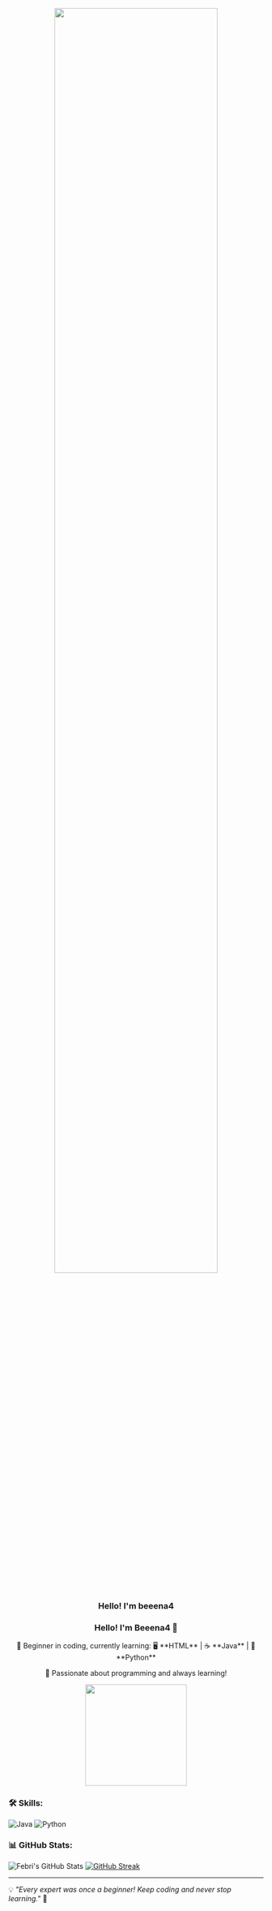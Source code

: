 
<p align="center">
  <img src="https://media.giphy.com/media/VbjGDid2RXgTjheXo2/giphy.gif" style="width: 80%; max-width: 800px; height: auto;">
</p>

<h3 align="center">
  Hello! I'm beeena4
</h3>

<div align="center">
  <h3>Hello! I'm Beeena4 👋</h3>
  <p>
    🌱 Beginner in coding, currently learning:  
    🖥️ **HTML** | ☕ **Java** | 🐍 **Python**  
  </p>
  <p>
    🚀 Passionate about programming and always learning!  
  </p>
  <img src="https://media.giphy.com/media/7DxEk8Nm2fOjy06jtP/giphy.gif" width="200">
</div>

### 🛠️ Skills:
![Java](https://img.shields.io/badge/Java-007396?style=for-the-badge&logo=java&logoColor=white)
![Python](https://img.shields.io/badge/Python-3776AB?style=for-the-badge&logo=python&logoColor=white)

### 📊 GitHub Stats:
![Febri's GitHub Stats](https://github-readme-stats.vercel.app/api?username=beeena4&show_icons=true&theme=radical)
[![GitHub Streak](https://streak-stats.demolab.com/?user=beeena4&theme=radical)](https://git.io/streak-stats)


---
💡 *"Every expert was once a beginner! Keep coding and never stop learning."* 🚀
